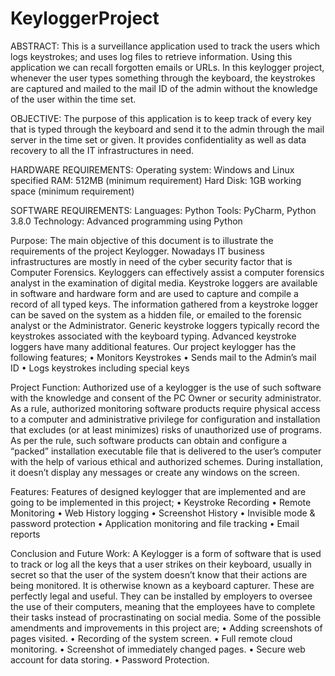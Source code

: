 # KeyloggerProject

ABSTRACT:
This is a surveillance application used to track the users which logs keystrokes; and uses log 
files to retrieve information. Using this application we can recall forgotten emails or URLs. 
In this keylogger project, whenever the user types something through the keyboard, the 
keystrokes are captured and mailed to the mail ID of the admin without the knowledge of the 
user within the time set.

OBJECTIVE: 
The purpose of this application is to keep track of every key that is typed through the 
keyboard and send it to the admin through the mail server in the time set or given. It 
provides confidentiality as well as data recovery to all the IT infrastructures in need. 

HARDWARE REQUIREMENTS: 
Operating system: Windows and Linux specified
RAM: 512MB (minimum requirement) 
Hard Disk: 1GB working space (minimum requirement)

SOFTWARE REQUIREMENTS: 
Languages: Python 
Tools: PyCharm, Python 3.8.0 
Technology: Advanced programming using Python

Purpose:
The main objective of this document is to illustrate the requirements of the project 
Keylogger. Nowadays IT business infrastructures are mostly in need of the cyber security 
factor that is Computer Forensics. Keyloggers can effectively assist a computer forensics 
analyst in the examination of digital media.
Keystroke loggers are available in software and hardware form and are used to capture 
and compile a record of all typed keys. The information gathered from a keystroke logger 
can be saved on the system as a hidden file, or emailed to the forensic analyst or the 
Administrator. Generic keystroke loggers typically record the keystrokes associated with 
the keyboard typing. Advanced keystroke loggers have many additional features. Our 
project keylogger has the following features; 
• Monitors Keystrokes 
• Sends mail to the Admin’s mail ID 
• Logs keystrokes including special keys

Project Function: 
Authorized use of a keylogger is the use of such software with the knowledge and consent of the PC 
Owner or security administrator. As a rule, authorized monitoring software products require 
physical access to a computer and administrative privilege for configuration and installation that 
excludes (or at least minimizes) risks of unauthorized use of programs. As per the rule, such 
software products can obtain and configure a “packed” installation executable file that 
is delivered to the user’s computer with the help of various ethical and authorized schemes. 
During installation, it doesn’t display any messages or create any windows on the screen.

Features: 
Features of designed keylogger that are implemented and are going to be implemented in 
this project; 
• Keystroke Recording 
• Remote Monitoring 
• Web History logging 
• Screenshot History 
• Invisible mode & password protection 
• Application monitoring and file tracking 
• Email reports

Conclusion and Future Work: 
A Keylogger is a form of software that is used to track or log all the keys 
that a user strikes on their keyboard, usually in secret so that the user of the system 
doesn’t know that their actions are being monitored. It is otherwise known as 
a keyboard capturer. These are perfectly legal and useful. They can be installed by 
employers to oversee the use of their computers, meaning that the employees have 
to complete their tasks instead of procrastinating on social media. Some of the 
possible amendments and improvements in this project are; 
• Adding screenshots of pages visited.
• Recording of the system screen.
• Full remote cloud monitoring.
• Screenshot of immediately changed pages.
• Secure web account for data storing.
• Password Protection.
